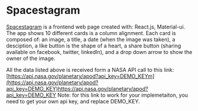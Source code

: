 # Spacestagram

[Spacestagram](https://shopify-challenge-marzougui.vercel.app/) is a frontend web page created with: React.js, Material-ui.
The app shows 10 different cards is a column alignment. Each card is composed of: an image, a title, a date (when the image was taken), a desciption,
a like button is the shape of a heart, a share button (sharing available on facebook, twitter, linkedIn), and a drop down arrow to show the owner of the image.

All the data listed above is received form a NASA API call to this link:  
[https://api.nasa.gov/planetary/apod?api_key=DEMO_KEYm](https://api.nasa.gov/planetary/apod?api_key=DEMO_KEY)https://api.nasa.gov/planetary/apod?api_key=DEMO_KEY
Note: for this link to work for your implemetaiton, you need to get your own api key, and replace DEMO_KEY.
